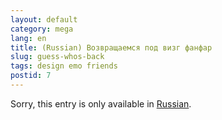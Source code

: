 ```yaml
---
layout: default
category: mega
lang: en
title: (Russian) Возвращаемся под визг фанфар
slug: guess-whos-back
tags: design emo friends 
postid: 7
---
```

<p>Sorry, this entry is only available in <a href="http://mega.genn.org/export/getposts.php">Russian</a>.</p>